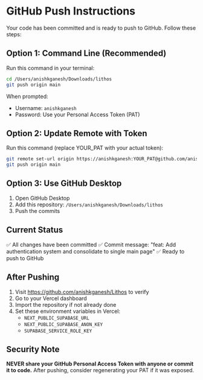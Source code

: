 # GitHub Push Instructions

Your code has been committed and is ready to push to GitHub. Follow these steps:

## Option 1: Command Line (Recommended)

Run this command in your terminal:

```bash
cd /Users/anishkganesh/Downloads/lithos
git push origin main
```

When prompted:
- Username: `anishkganesh`
- Password: Use your Personal Access Token (PAT)

## Option 2: Update Remote with Token

Run this command (replace YOUR_PAT with your actual token):

```bash
git remote set-url origin https://anishkganesh:YOUR_PAT@github.com/anishkganesh/Lithos.git
git push origin main
```

## Option 3: Use GitHub Desktop

1. Open GitHub Desktop
2. Add this repository: `/Users/anishkganesh/Downloads/lithos`
3. Push the commits

## Current Status

✅ All changes have been committed
✅ Commit message: "feat: Add authentication system and consolidate to single main page"
✅ Ready to push to GitHub

## After Pushing

1. Visit https://github.com/anishkganesh/Lithos to verify
2. Go to your Vercel dashboard
3. Import the repository if not already done
4. Set these environment variables in Vercel:
   - `NEXT_PUBLIC_SUPABASE_URL`
   - `NEXT_PUBLIC_SUPABASE_ANON_KEY`
   - `SUPABASE_SERVICE_ROLE_KEY`

## Security Note

**NEVER share your GitHub Personal Access Token with anyone or commit it to code.**
After pushing, consider regenerating your PAT if it was exposed.
